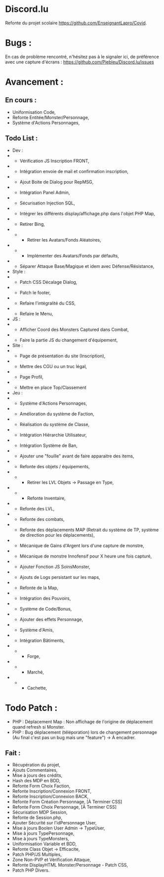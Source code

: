 # Discord.lu
Refonte du projet scolaire https://github.com/EnseignantLapro/Covid.

# Bugs :
En cas de problème rencontré, n'hésitez pas à le signaler ici, de préférence avec une capture d'écrans : https://github.com/Piebleu/Discord.lu/issues

# Avancement :

## En cours :
- Uniformisation Code,
- Refonte Entitée/Monster/Personnage,
- Système d'Actions Personnages,

## Todo List :
- Dev :
- - Vérification JS Inscription FRONT,
- - Intégration envoie de mail et confirmation inscription,
- - Ajout Boite de Dialog pour RepMSG,
- - Intégration Panel Admin,
- - Sécurisation Injection SQL,
- - Intégrer les différents display/affichage.php dans l'objet PHP Map,
- - Retirer Bing,
- - - Retirer les Avatars/Fonds Aléatoires,
- - - Implémenter des Avatars/Fonds par défaults,
- - Séparer Attaque Base/Magique et idem avec Défense/Résistance,
- Style :
- - Patch CSS Décalage Dialog,
- - Patch le footer,
- - Refaire l'intégralité du CSS,
- - Refaire le Menu,
- JS :
- - Afficher Coord des Monsters Captured dans Combat,
- - Faire la partie JS du changement d'équipement,
- Site :
- - Page de présentation du site (Inscription),
- - Mettre des CGU ou un truc légal,
- - Page Profil,
- - Mettre en place Top/Classement
- Jeu :
- - Système d'Actions Personnages,
- - Amélioration du système de Faction,
- - Réalisation du système de Classe,
- - Intégration Hiérarchie Utilisateur,
- - Intégration Système de Ban,
- - Ajouter une "fouille" avant de faire apparaitre des items,
- - Refonte des objets / équipements,
- - - Retirer les LVL Objets -> Passage en Type,
- - - Refonte Inventaire,
- - Refonte des LVL,
- - Refonte des combats,
- - Refonte des déplacements MAP (Retrait du système de TP, système de direction pour les déplacements),
- - Mécanique de Gains d'Argent lors d'une capture de monstre,
- - Mécanique de monstre Innofensif pour X heure une fois capturé,
- - Ajouter Fonction JS SoinsMonster,
- - Ajouts de Logs persistant sur les maps,
- - Refonte de la Map,
- - Intégration des Pouvoirs,
- - Système de Code/Bonus,
- - Ajouter des effets Personnage,
- - Système d'Amis,
- - Intégration Bâtiments,
- - - Forge,
- - - Marché,
- - - Cachette,

# Todo Patch :
- PHP : Déplacement Map : Non affichage de l'origine de déplacement quand refresh si Monster.
- PHP : Bug déplacement (téléporation) lors de changement personnage (Au final c'est pas un bug mais une "feature") -> À encadrer.

## Fait :
- Récupération du projet,
- Ajouts Commentaires,
- Mise à jours des crédits,
- Hash des MDP en BDD,
- Refonte Form Choix Faction,
- Refonte Inscription/Connexion FRONT,
- Refonte Inscription/Connexion BACK,
- Refonte Form Création Personnage, [À Terminer CSS]
- Refonte Form Choix Personnage, [À Terminer CSS]
- Sécurisation MDP Session,
- Refonte de Session.php,
- Ajouter Sécurité sur l'idPersonnage User,
- Mise à jours Boolen User Admin -> TypeUser,
- Mise à jours TypePersonnage,
- Mise à jours TypeMonsters,
- Uniformisation Variable et BDD,
- Refonte Class Objet -> Efficacite,
- Patch PHP/JS Multiples,
- Zone Non-PVP et Vérification Attaque,
- Refonte DisplayHTML Monster/Personnage - Patch CSS,
- Patch PHP Divers.